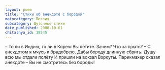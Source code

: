 ```yaml
---
layout: poem
title: "Стихи об анекдоте с бородой"
maincategory: Поэзия
subcategory: Шуточные стихи
date_published: 2008-10-01
chitalnya_id: 38545
---
```





– То ли в Индию, то ли в Корею
Вы летите. Зачем? Что за прыть?
– С анекдотом я мчусь к брадобрею,
Дабы бороду длинную сбрить.
Душу всю мы отдали полёту
И пришли на вокзал Воркуты.
Парикмахер сказал анекдоте
– Вы не смотритесь без бороды!

 





